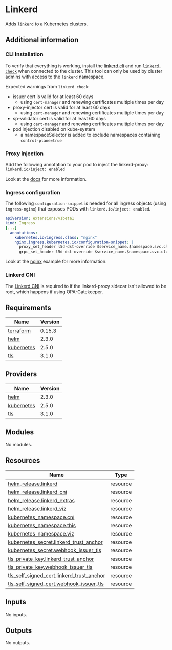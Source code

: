 # Linkerd

Adds [`linkerd`](https://github.com/linkerd/linkerd2) to a Kubernetes clusters.

## Additional information

### CLI Installation

To verify that everything is working, install the [linkerd cli](https://linkerd.io/2.10/reference/cli/install/) and run [`linkerd check`](https://linkerd.io/2.10/reference/cli/check/) when connected to the cluster. This tool can only be used by cluster admins with access to the `linkerd` namespace.

Expected warnings from `linkerd check`:

- issuer cert is valid for at least 60 days
  - using `cert-manager` and renewing certificates multiple times per day
- proxy-injector cert is valid for at least 60 days
  - using `cert-manager` and renewing certificates multiple times per day
- sp-validator cert is valid for at least 60 days
  - using `cert-manager` and renewing certificates multiple times per day
- pod injection disabled on kube-system
  - a namespaceSelector is added to exclude namespaces containing `control-plane=true`

### Proxy injection

Add the following annotation to your pod to inject the linkerd-proxy: `linkerd.io/inject: enabled`

Look at the [docs](https://linkerd.io/2.10/tasks/adding-your-service/) for more information.

### Ingress configuration

The following `configuration-snippet` is needed for all ingress objects (using `ingress-nginx`) that exposes PODs with `linkerd.io/inject: enabled`.

```YAML
apiVersion: extensions/v1beta1
kind: Ingress
[...]
  annotations:
    kubernetes.io/ingress.class: "nginx"
    nginx.ingress.kubernetes.io/configuration-snippet: |
      proxy_set_header l5d-dst-override $service_name.$namespace.svc.cluster.local:$service_port;
      grpc_set_header l5d-dst-override $service_name.$namespace.svc.cluster.local:$service_port;
```

Look at the [nginx](https://linkerd.io/2.10/tasks/using-ingress/#nginx) example for more information.

### Linkerd CNI

The [Linkerd CNI](https://linkerd.io/2.10/features/cni/) is required to if the linkerd-proxy sidecar isn't allowed to be root, which happens if using OPA-Gatekeeper.

## Requirements

| Name | Version |
|------|---------|
| <a name="requirement_terraform"></a> [terraform](#requirement\_terraform) | 0.15.3 |
| <a name="requirement_helm"></a> [helm](#requirement\_helm) | 2.3.0 |
| <a name="requirement_kubernetes"></a> [kubernetes](#requirement\_kubernetes) | 2.5.0 |
| <a name="requirement_tls"></a> [tls](#requirement\_tls) | 3.1.0 |

## Providers

| Name | Version |
|------|---------|
| <a name="provider_helm"></a> [helm](#provider\_helm) | 2.3.0 |
| <a name="provider_kubernetes"></a> [kubernetes](#provider\_kubernetes) | 2.5.0 |
| <a name="provider_tls"></a> [tls](#provider\_tls) | 3.1.0 |

## Modules

No modules.

## Resources

| Name | Type |
|------|------|
| [helm_release.linkerd](https://registry.terraform.io/providers/hashicorp/helm/2.3.0/docs/resources/release) | resource |
| [helm_release.linkerd_cni](https://registry.terraform.io/providers/hashicorp/helm/2.3.0/docs/resources/release) | resource |
| [helm_release.linkerd_extras](https://registry.terraform.io/providers/hashicorp/helm/2.3.0/docs/resources/release) | resource |
| [helm_release.linkerd_viz](https://registry.terraform.io/providers/hashicorp/helm/2.3.0/docs/resources/release) | resource |
| [kubernetes_namespace.cni](https://registry.terraform.io/providers/hashicorp/kubernetes/2.5.0/docs/resources/namespace) | resource |
| [kubernetes_namespace.this](https://registry.terraform.io/providers/hashicorp/kubernetes/2.5.0/docs/resources/namespace) | resource |
| [kubernetes_namespace.viz](https://registry.terraform.io/providers/hashicorp/kubernetes/2.5.0/docs/resources/namespace) | resource |
| [kubernetes_secret.linkerd_trust_anchor](https://registry.terraform.io/providers/hashicorp/kubernetes/2.5.0/docs/resources/secret) | resource |
| [kubernetes_secret.webhook_issuer_tls](https://registry.terraform.io/providers/hashicorp/kubernetes/2.5.0/docs/resources/secret) | resource |
| [tls_private_key.linkerd_trust_anchor](https://registry.terraform.io/providers/hashicorp/tls/3.1.0/docs/resources/private_key) | resource |
| [tls_private_key.webhook_issuer_tls](https://registry.terraform.io/providers/hashicorp/tls/3.1.0/docs/resources/private_key) | resource |
| [tls_self_signed_cert.linkerd_trust_anchor](https://registry.terraform.io/providers/hashicorp/tls/3.1.0/docs/resources/self_signed_cert) | resource |
| [tls_self_signed_cert.webhook_issuer_tls](https://registry.terraform.io/providers/hashicorp/tls/3.1.0/docs/resources/self_signed_cert) | resource |

## Inputs

No inputs.

## Outputs

No outputs.
